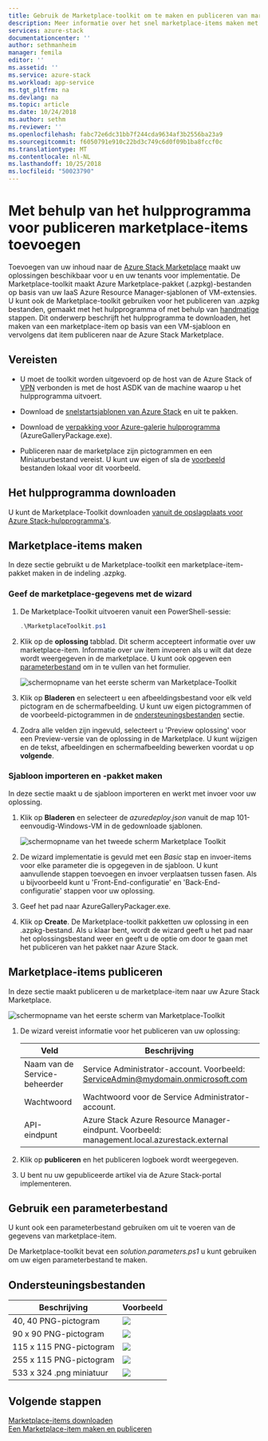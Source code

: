 ```yaml
---
title: Gebruik de Marketplace-toolkit om te maken en publiceren van marketplace-items | Microsoft Docs
description: Meer informatie over het snel marketplace-items maken met de publicatie Toolkit
services: azure-stack
documentationcenter: ''
author: sethmanheim
manager: femila
editor: ''
ms.assetid: ''
ms.service: azure-stack
ms.workload: app-service
ms.tgt_pltfrm: na
ms.devlang: na
ms.topic: article
ms.date: 10/24/2018
ms.author: sethm
ms.reviewer: ''
ms.openlocfilehash: fabc72e6dc31bb7f244cda9634af3b2556ba23a9
ms.sourcegitcommit: f6050791e910c22bd3c749c6d0f09b1ba8fccf0c
ms.translationtype: MT
ms.contentlocale: nl-NL
ms.lasthandoff: 10/25/2018
ms.locfileid: "50023790"
---
```

#  <a name="add-marketplace-items-using-publishing-tool"></a>Met behulp van het hulpprogramma voor publiceren marketplace-items toevoegen

Toevoegen van uw inhoud naar de [Azure Stack Marketplace](azure-stack-marketplace.md) maakt uw oplossingen beschikbaar voor u en uw tenants voor implementatie. De Marketplace-toolkit maakt Azure Marketplace-pakket (.azpkg)-bestanden op basis van uw IaaS Azure Resource Manager-sjablonen of VM-extensies. U kunt ook de Marketplace-toolkit gebruiken voor het publiceren van .azpkg bestanden, gemaakt met het hulpprogramma of met behulp van [handmatige](azure-stack-create-and-publish-marketplace-item.md) stappen. Dit onderwerp beschrijft het hulpprogramma te downloaden, het maken van een marketplace-item op basis van een VM-sjabloon en vervolgens dat item publiceren naar de Azure Stack Marketplace.     

## <a name="prerequisites"></a>Vereisten

 - U moet de toolkit worden uitgevoerd op de host van de Azure Stack of [VPN](.\asdk\asdk-connect.md#connect-to-azure-stack-with-vpn) verbonden is met de host ASDK van de machine waarop u het hulpprogramma uitvoert.

 - Download de [snelstartsjablonen van Azure Stack](https://github.com/Azure/AzureStack-QuickStart-Templates/archive/master.zip) en uit te pakken.

 - Download de [verpakking voor Azure-galerie hulpprogramma](http://aka.ms/azurestackmarketplaceitem) (AzureGalleryPackage.exe). 

 - Publiceren naar de marketplace zijn pictogrammen en een Miniatuurbestand vereist. U kunt uw eigen of sla de [voorbeeld](azure-stack-marketplace-publisher.md#support-files) bestanden lokaal voor dit voorbeeld.

## <a name="download-the-tool"></a>Het hulpprogramma downloaden

U kunt de Marketplace-Toolkit downloaden [vanuit de opslagplaats voor Azure Stack-hulpprogramma's](azure-stack-powershell-download.md).

##  <a name="create-marketplace-items"></a>Marketplace-items maken

In deze sectie gebruikt u de Marketplace-toolkit een marketplace-item-pakket maken in de indeling .azpkg.  

### <a name="provide-marketplace-information-with-wizard"></a>Geef de marketplace-gegevens met de wizard

1. De Marketplace-Toolkit uitvoeren vanuit een PowerShell-sessie:
   ```PowerShell
   .\MarketplaceToolkit.ps1
   ```

2. Klik op de **oplossing** tabblad. Dit scherm accepteert informatie over uw marketplace-item. Informatie over uw item invoeren als u wilt dat deze wordt weergegeven in de marketplace. U kunt ook opgeven een [parameterbestand](azure-stack-marketplace-publisher.md#use-a-parameters-file) om in te vullen van het formulier.  
    
    ![schermopname van het eerste scherm van Marketplace-Toolkit](./media/azure-stack-marketplace-publisher/image7.png)
3. Klik op **Bladeren** en selecteert u een afbeeldingsbestand voor elk veld pictogram en de schermafbeelding. U kunt uw eigen pictogrammen of de voorbeeld-pictogrammen in de [ondersteuningsbestanden](azure-stack-marketplace-publisher.md#support-files) sectie.
4. Zodra alle velden zijn ingevuld, selecteert u 'Preview oplossing' voor een Preview-versie van de oplossing in de Marketplace. U kunt wijzigen en de tekst, afbeeldingen en schermafbeelding bewerken voordat u op **volgende**.  

### <a name="import-template-and-create-package"></a>Sjabloon importeren en -pakket maken

In deze sectie maakt u de sjabloon importeren en werkt met invoer voor uw oplossing.

1.  Klik op **Bladeren** en selecteer de *azuredeploy.json* vanuit de map 101-eenvoudig-Windows-VM in de gedownloade sjablonen.

    ![schermopname van het tweede scherm Marketplace Toolkit](./media/azure-stack-marketplace-publisher/image8.png)
2.  De wizard implementatie is gevuld met een *Basic* stap en invoer-items voor elke parameter die is opgegeven in de sjabloon. U kunt aanvullende stappen toevoegen en invoer verplaatsen tussen fasen. Als u bijvoorbeeld kunt u 'Front-End-configuratie' en 'Back-End-configuratie' stappen voor uw oplossing.
3.  Geef het pad naar AzureGalleryPackager.exe.  
4.  Klik op **Create**. De Marketplace-toolkit pakketten uw oplossing in een .azpkg-bestand. Als u klaar bent, wordt de wizard geeft u het pad naar het oplossingsbestand weer en geeft u de optie om door te gaan met het publiceren van het pakket naar Azure Stack.

## <a name="publish-marketplace-items"></a>Marketplace-items publiceren

In deze sectie maakt publiceren u de marketplace-item naar uw Azure Stack Marketplace.

![schermopname van het eerste scherm van Marketplace-Toolkit](./media/azure-stack-marketplace-publisher/image9.png)

1.  De wizard vereist informatie voor het publiceren van uw oplossing:
    
    |Veld|Beschrijving|
    |-----|-----|
    | Naam van de Service-beheerder | Service Administrator-account.  Voorbeeld: ServiceAdmin@mydomain.onmicrosoft.com |
    | Wachtwoord | Wachtwoord voor de Service Administrator-account. |
    | API-eindpunt | Azure Stack Azure Resource Manager-eindpunt. Voorbeeld: management.local.azurestack.external |
2.  Klik op **publiceren** en het publiceren logboek wordt weergegeven.
3.  U bent nu uw gepubliceerde artikel via de Azure Stack-portal implementeren.

## <a name="use-a-parameters-file"></a>Gebruik een parameterbestand

U kunt ook een parameterbestand gebruiken om uit te voeren van de gegevens van marketplace-item.  

De Marketplace-toolkit bevat een *solution.parameters.ps1* u kunt gebruiken om uw eigen parameterbestand te maken.

## <a name="support-files"></a>Ondersteuningsbestanden

| Beschrijving | Voorbeeld |
| ----- | ----- |
| 40, 40 PNG-pictogram | ![](./media/azure-stack-marketplace-publisher/image1.png) |
| 90 x 90 PNG-pictogram | ![](./media/azure-stack-marketplace-publisher/image2.png) |
| 115 x 115 PNG-pictogram | ![](./media/azure-stack-marketplace-publisher/image3.png) |
| 255 x 115 PNG-pictogram | ![](./media/azure-stack-marketplace-publisher/image4.png) |
| 533 x 324 .png miniatuur | ![](./media/azure-stack-marketplace-publisher/image5.png) |

## <a name="next-steps"></a>Volgende stappen

[Marketplace-items downloaden](azure-stack-download-azure-marketplace-item.md)  
[Een Marketplace-item maken en publiceren](azure-stack-create-and-publish-marketplace-item.md)